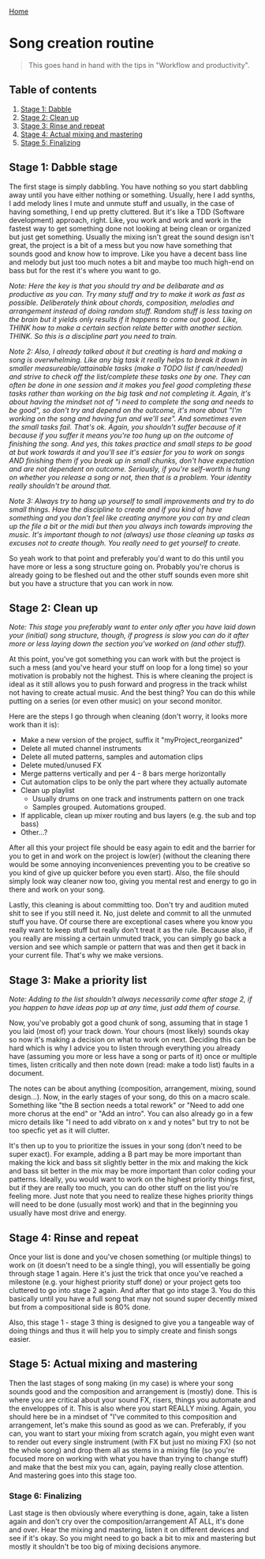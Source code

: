 [Home](index.md)

# Song creation routine
> This goes hand in hand with the tips in "Workflow and productivity".

## Table of contents
1. [Stage 1: Dabble](#introduction)
2. [Stage 2: Clean up](#find-one-or-more-reference-tracks)
3. [Stage 3: Rinse and repeat](#research-and-know-your-genre)
4. [Stage 4: Actual mixing and mastering](#have-presets-samples-and-a-template-ready)
5. [Stage 5: Finalizing](#practical-work-routine)

## Stage 1: Dabble stage
The first stage is simply dabbling. You have nothing so you start dabbling away until you have either nothing or something. Usually, here I add synths, I add melody lines I mute and unmute stuff and usually, in the case of having something, I end up pretty cluttered. But it's like a TDD (Software development) approach, right. Like, you work and work and work in the fastest way to get something done not looking at being clean or organized but just get something. Usually the mixing isn't great the sound design isn't great, the project is a bit of a mess but you now have something that sounds good and know how to improve. Like you have a decent bass line and melody but just too much notes a bit and maybe too much high-end on bass but for the rest it's where you want to go. 

*Note: Here the key is that you should try and be delibarate and as productive as you can. Try many stuff and try to make it work as fast as possible. Deliberately think about chords, composition, melodies and arrangement instead of doing random stuff. Random stuff is less taxing on the brain but it yields only results if it happens to come out good. Like, THINK how to make a certain section relate better with another section. THINK. So this is a discipline part you need to train.*

*Note 2: Also, I already talked about it but creating is hard and making a song is overwhelming. Like any big task it really helps to break it down in smaller measureable/attainable tasks (make a TODO list if can/needed) and strive to check off the list/complete these tasks one by one. They can often be done in one session and it makes you feel good completing these tasks rather than working on the big task and not completing it. Again, it's about having the mindset not of "i need to complete the song and needs to be good", so don't try and depend on the outcome, it's more about "I'm working on the song and having fun and we'll see". And sometimes even the small tasks fail. That's ok. Again, you shouldn't suffer because of it because if you suffer it means you're too hung up on the outcome of finishing the song. And yes, this takes practice and small steps to be good at but work towards it and you'll see it's easier for you to work on songs AND finishing them if you break up in small chunks, don't have expectation and are not dependent on outcome. Seriously, if you're self-worth is hung on whether you release a song or not, then that is a problem. Your identity really shouldn't be around that.*

*Note 3: Always try to hang up yourself to small improvements and try to do small things. Have the discipline to create and if you kind of have something and you don't feel like creating anymore you can try and clean up the file a bit or the midi but then you always inch towards improving the music. It's important though to not (always) use those cleaning up tasks as excuses not to create though. You really need to get yourself to create.*

So yeah work to that point and preferably you'd want to do this until you have more or less a song structure going on. Probably you're chorus is already going to be fleshed out and the other stuff sounds even more shit but you have a structure that you can work in now.

## Stage 2: Clean up
*Note: This stage you preferably want to enter only after you have laid down your (initial) song structure, though, if progress is slow you can do it after more or less laying down the section you've worked on (and other stuff).*

At this point, you've got something you can work with but the project is such a mess (and you've heard your stuff on loop for a long time) so your motivation is probably not the highest. This is where cleaning the project is ideal as it still allows you to push forward and progress in the track whilst not having to create actual music. And the best thing? You can do this while putting on a series (or even other music) on your second monitor.

Here are the steps I go through when cleaning (don't worry, it looks more work than it is):
- Make a new version of the project, suffix it "myProject_reorganized"
- Delete all muted channel instruments
- Delete all muted patterns, samples and automation clips
- Delete muted/unused FX
- Merge patterns vertically and per 4 - 8 bars merge horizontally
- Cut automation clips to be only the part where they actually automate
- Clean up playlist
  -  Usually drums on one track and instruments pattern on one track 
  -  Samples grouped. Automations grouped.
- If applicable, clean up mixer routing and bus layers (e.g. the sub and top bass)
- Other...?

After all this your project file should be easy again to edit and the barrier for you to get in and work on the project is low(er) (without the cleaning there would be some annoying inconveniences preventing you to be creative so you kind of give up quicker before you even start). Also, the file should simply look way cleaner now too, giving you mental rest and energy to go in there and work on your song.

Lastly, this cleaning is about committing too. Don't try and audition muted shit to see if you still need it. No, just delete and commit to all the unmuted stuff you have. Of course there are exceptional cases where you know you really want to keep stuff but really don't treat it as the rule. Because also, if you really are missing a certain unmuted track, you can simply go back a version and see which sample or pattern that was and then get it back in your current file. That's why we make versions.

## Stage 3: Make a priority list
*Note: Adding to the list shouldn't always necessarily come after stage 2, if you happen to have ideas pop up at any time, just add them of course.*

Now, you've probably got a good chunk of song, assuming that in stage 1 you laid (most of) your track down. Your chours (most likely) sounds okay so now it's making a decision on what to work on next. Deciding this can be hard which is why I advice you to listen through everything you already have (assuming you more or less have a song or parts of it) once or multiple times, listen critically and then note down (read: make a todo list) faults in a document. 

The notes can be about anything (composition, arrangement, mixing, sound design...). Now, in the early stages of your song, do this on a macro scale. Something like "the B section needs a total rework" or "Need to add one more chorus at the end" or "Add an intro". You can also already go in a few micro details like "I need to add vibrato on x and y notes" but try to not be too specfic yet as it will clutter.

It's then up to you to prioritize the issues in your song (don't need to be super exact). For example, adding a B part may be more important than making the kick and bass sit slightly better in the mix and making the kick and bass sit better in the mix may be more important than color coding your patterns. Ideally, you would want to work on the highest priority things first, but if they are really too much, you can do other stuff on the list you're feeling more. Just note that you need to realize these highes priority things will need to be done (usually most work) and that in the beginning you usually have most drive and energy.

## Stage 4: Rinse and repeat
Once your list is done and you've chosen something (or multiple things) to work on (it doesn't need to be a single thing), you will essentially be going through stage 1 again. Here it's just the trick that once you've reached a milestone (e.g. your highest priority stuff done) or your project gets too cluttered to go into stage 2 again. And after that go into stage 3. You do this basically until you have a full song that may not sound super decently mixed but from a compositional side is 80% done.

Also, this stage 1 - stage 3 thing is designed to give you a tangeable way of doing things and thus it will help you to simply create and finish songs easier.

## Stage 5: Actual mixing and mastering
Then the last stages of song making (in my case) is where your song sounds good and the composition and arrangement is (mostly) done. This is where you are critical about your sound FX, risers, things you automate and the enveloppes of it. This is also where you start REALLY mixing. Again, you should here be in a mindset of "I've commited to this composition and arrangement, let's make this sound as good as we can. Preferably, if you can, you want to start your mixing from scratch again, you might even want to render out every single instrument (with FX but just no mixing FX) (so not the whole song) and drop them all as stems in a mixing file (so you're focused more on working with what you have than trying to change stuff) and make that the best mix you can, again, paying really close attention. And mastering goes into this stage too.

### Stage 6: Finalizing
Last stage is then obviously where everything is done, again, take a listen again and don't cry over the composition/arrangement AT ALL, it's done and over. Hear the mixing and mastering, listen it on different devices and see if it's okay. So you might need to go back a bit to mix and mastering but mostly it shouldn't be too big of mixing decisions anymore.
